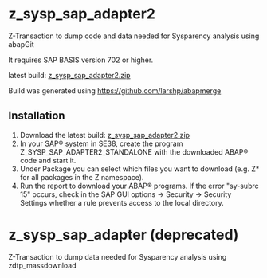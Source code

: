 # z_sysp_sap_adapter2 

Z-Transaction to dump code and data needed for Sysparency analysis using abapGit

It requires SAP BASIS version 702 or higher.
 
latest build: [z_sysp_sap_adapter2.zip](https://github.com/reqpool/z_sysp_sap_adapter/files/14007835/z_sysp_sap_adapter2.zip)

Build was generated using https://github.com/larshp/abapmerge

## Installation

1. Download the latest build: [z_sysp_sap_adapter2.zip](https://github.com/reqpool/z_sysp_sap_adapter/files/14007835/z_sysp_sap_adapter2.zip)
2. In your SAP® system in SE38, create the program Z_SYSP_SAP_ADAPTER2_STANDALONE with the downloaded ABAP® code and start it.
3. Under Package you can select which files you want to download (e.g. Z* for all packages in the Z namespace).
4. Run the report to download your ABAP® programs.
   If the error "sy-subrc 15" occurs, check in the SAP GUI options -> Security -> Security Settings whether a rule prevents access to the local directory.


# z_sysp_sap_adapter (deprecated)

Z-Transaction to dump data needed for Sysparency analysis using zdtp_massdownload
